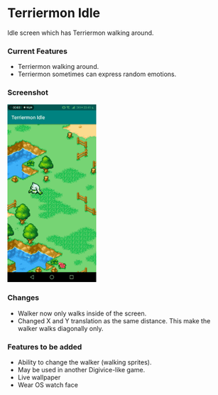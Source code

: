 # Terriermon Idle
Idle screen which has Terriermon walking around.

### Current Features
- Terriermon walking around.
- Terriermon sometimes can express random emotions.

### Screenshot
<img text-align="center" src="https://github.com/printto/Terriermon_Idle/blob/master/screenshot.gif" alt="drawing" width="200" />

### Changes
- Walker now only walks inside of the screen.
- Changed X and Y translation as the same distance. This make the walker walks diagonally only.

### Features to be added
- Ability to change the walker (walking sprites).
- May be used in another Digivice-like game.
- Live wallpaper
- Wear OS watch face
